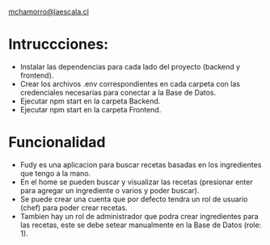 mchamorro@laescala.cl

# Intruccciones:
- Instalar las dependencias para cada lado del proyecto (backend y frontend).
- Crear los archivos .env correspondientes en cada carpeta con las credenciales necesarias para conectar a la Base de Datos.
- Ejecutar npm start en la carpeta Backend.
- Ejecutar npm start en la carpeta Frontend.

# Funcionalidad
- Fudy es una aplicacion para buscar recetas basadas en los ingredientes que tengo a la mano.
- En el home se pueden buscar y visualizar las recetas (presionar enter para agregar un ingrediente o varios y poder buscar).
- Se puede crear una cuenta que por defecto tendra un rol de usuario (chef) para poder crear recetas.
- Tambien hay un rol de administrador que podra crear ingredientes para las recetas, este se debe setear manualmente en la Base de Datos (role: 1).